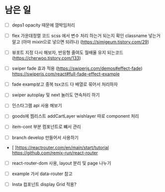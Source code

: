 # 남은 일

- [ ] deps1 opacity 때문에 깜박임처리
- [ ] flex 가운데정렬 코드 scss 에서 변수 처리 하는거 되는지 확인 classname 넣는거 말고 (아마 mixin으로 넣으면 되려나) (https://simigeum.tistory.com/29)
- [ ] 뷰포트 지정 다시 해보자, 반응형 줄여도 월배율 유지 되는코드 (https://cherwoo.tistory.com/133)
- [ ] swiper fade 효과 적용 (https://swiperjs.com/demos#effect-fade) https://swiperjs.com/react#full-fade-effect-example
- [ ] fade examp보고 중복 tsx코드 다 배열로 묶어서 처리하자
- [ ] swiper autoplay 및 next 눌러도 연속처리 하기

- [ ] 인스타그램 api 사용 해보기
- [ ] goods에 찜리스트 addCartLayer wishlayer 따로 component 처리

- [ ] item-cont 부분 컴포넌트로 뺴서 관리

- [ ] branch develop 만들어서 사용하기

- [ ]https://reactrouter.com/en/main/start/tutorial 
https://github.com/remix-run/react-router
- [ ] react-router-dom 사용, layout 분리 및 page 나누기
- [ ] example 가서 data-router 참고

- [ ] Insta 컴포넌트 display Grid 적용?